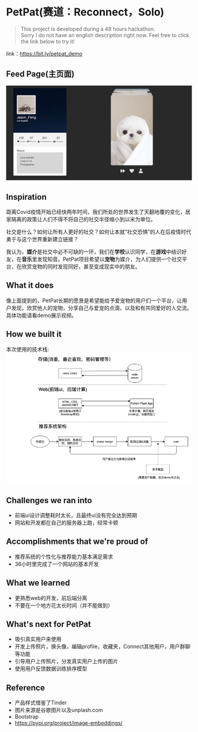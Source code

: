 # PetPat(赛道：Reconnect，Solo)
> This project is developed during a 48 hours hackathon. <br/>
> Sorry I do not have an english description right now. Feel free to click the link below to try it!<br/>

link：https://bit.ly/petpat_demo
## Feed Page(主页面)
![](https://github.com/JasonFengGit/Unihack-PetPat/blob/master/feedpage.png?raw=true)
## Inspiration

距离Covid疫情开始已经快两年时间，我们所处的世界发生了天翻地覆的变化，居家隔离的政策让人们不得不将自己的社交半径缩小到以米为单位。

社交是什么？如何让所有人更好的社交？如何让本就“社交恐惧”的人在后疫情时代勇于与这个世界重新建立链接？

我认为，**媒介**是社交中必不可缺的一环，我们在**学校**认识同学，在**游戏**中结识好友，在**音乐**里发现知音。PetPat项目希望以**宠物**为媒介，为人们提供一个社交平台，在欣赏宠物的同时发现同好，甚至变成现实中的朋友。

## What it does

像上面提到的，PetPat长期的愿景是希望能给予爱宠物的用户们一个平台，让用户发现，欣赏他人的宠物，分享自己与爱宠的点滴，以及和有共同爱好的人交流。具体功能请看demo展示视频。

## How we built it

本次使用的技术栈: <br/>
![技术栈](https://raw.githubusercontent.com/JasonFengGit/Unihack-PetPat/master/tech.png)

## Challenges we ran into

- 前端ui设计调整耗时太长，且最终ui没有完全达到预期
- 网站和开发都在自己的服务器上跑，经常卡顿

## Accomplishments that we're proud of

- 推荐系统的个性化与推荐能力基本满足需求
- 36小时里完成了一个网站的基本开发

## What we learned

- 更熟悉web的开发，前后端分离
- 不要在一个地方花太长时间（并不能做到）

## What's next for PetPat

- 吸引真实用户来使用
- 开发上传照片，换头像，编辑profile，收藏夹，Connect其他用户，用户群聊等功能
- 引导用户上传照片，分发真实用户上传的图片
- 使用用户反馈数据训练排序模型

## Reference

- 产品样式借鉴了Tinder
- 图片来源是谷歌图片以及unplash.com
- Bootstrap
- https://pypi.org/project/image-embeddings/

